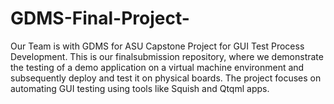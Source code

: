 # GDMS-Final-Project-
Our Team is with GDMS for ASU Capstone Project for GUI Test Process Development. This is our finalsubmission repository, where we demonstrate the testing of a demo application on a virtual machine environment and subsequently deploy and test it on physical boards. The project focuses on automating GUI testing using tools like Squish and Qtqml apps.
